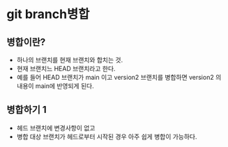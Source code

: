 # git branch병합

## 병합이란?
 - 하나의 브랜치를 현재 브랜치와 합치는 것.
 - 현재 브랜치느 HEAD 브랜치라고 한다.
 - 예를 들어 HEAD 브랜치가 main 이고 version2 브랜치를
   병합하면 version2 의 내용이 main에 반영되게 된다.


## 병합하기 1
 - 헤드 브랜치에 변경사항이 없고
 - 병합 대상 브랜치가 헤드로부터 시작된 경우 아주 쉽게
   병합이 가능하다.